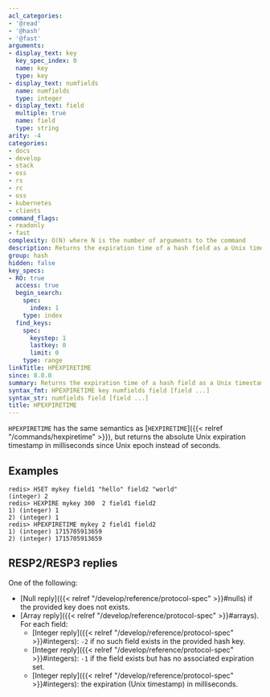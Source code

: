 ```yaml
---
acl_categories:
- '@read'
- '@hash'
- '@fast'
arguments:
- display_text: key
  key_spec_index: 0
  name: key
  type: key
- display_text: numfields
  name: numfields
  type: integer
- display_text: field
  multiple: true
  name: field
  type: string
arity: -4
categories:
- docs
- develop
- stack
- oss
- rs
- rc
- oss
- kubernetes
- clients
command_flags:
- readonly
- fast
complexity: O(N) where N is the number of arguments to the command
description: Returns the expiration time of a hash field as a Unix timestamp, in msec.
group: hash
hidden: false
key_specs:
- RO: true
  access: true
  begin_search:
    spec:
      index: 1
    type: index
  find_keys:
    spec:
      keystep: 1
      lastkey: 0
      limit: 0
    type: range
linkTitle: HPEXPIRETIME
since: 8.0.0
summary: Returns the expiration time of a hash field as a Unix timestamp, in msec.
syntax_fmt: HPEXPIRETIME key numfields field [field ...]
syntax_str: numfields field [field ...]
title: HPEXPIRETIME
---
```

`HPEXPIRETIME` has the same semantics as [`HEXPIRETIME`]({{< relref "/commands/hexpiretime" >}}), but returns the absolute Unix expiration timestamp in milliseconds since Unix epoch instead of seconds.

## Examples

```
redis> HSET mykey field1 "hello" field2 "world"
(integer) 2
redis> HEXPIRE mykey 300  2 field1 field2
1) (integer) 1
2) (integer) 1
redis> HPEXPIRETIME mykey 2 field1 field2
1) (integer) 1715705913659
2) (integer) 1715705913659
```

## RESP2/RESP3 replies

One of the following:
* [Null reply]({{< relref "/develop/reference/protocol-spec" >}}#nulls) if the provided key does not exists.
* [Array reply]({{< relref "/develop/reference/protocol-spec" >}}#arrays). For each field:
    - [Integer reply]({{< relref "/develop/reference/protocol-spec" >}}#integers): `-2` if no such field exists in the provided hash key.
    - [Integer reply]({{< relref "/develop/reference/protocol-spec" >}}#integers): `-1` if the field exists but has no associated expiration set.
    - [Integer reply]({{< relref "/develop/reference/protocol-spec" >}}#integers): the expiration (Unix timestamp) in milliseconds.
